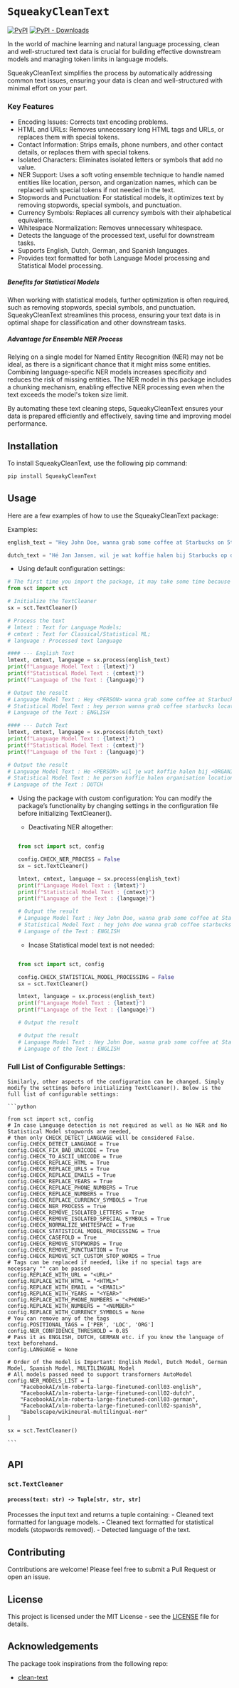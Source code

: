 # `SqueakyCleanText` 

[![PyPI](https://img.shields.io/pypi/v/squeakycleantext.svg)](https://pypi.org/project/squeakycleantext/) [![PyPI - Downloads](https://img.shields.io/pypi/dm/squeakycleantext)](https://pypistats.org/packages/squeakycleantext)

In the world of machine learning and natural language processing, clean and well-structured text data is crucial for building effective downstream models and managing token limits in language models. 

SqueakyCleanText simplifies the process by automatically addressing common text issues, ensuring your data is clean and well-structured with minimal effort on your part.

### Key Features
- Encoding Issues: Corrects text encoding problems.
- HTML and URLs: Removes unnecessary long HTML tags and URLs, or replaces them with special tokens.
- Contact Information: Strips emails, phone numbers, and other contact details, or replaces them with special tokens.
- Isolated Characters: Eliminates isolated letters or symbols that add no value.
- NER Support: Uses a soft voting ensemble technique to handle named entities like location, person, and organization names, which can be replaced with special tokens if not needed in the text.
- Stopwords and Punctuation: For statistical models, it optimizes text by removing stopwords, special symbols, and punctuation.
- Currency Symbols: Replaces all currency symbols with their alphabetical equivalents.
- Whitespace Normalization: Removes unnecessary whitespace.
- Detects the language of the processed text, useful for downstream tasks.
- Supports English, Dutch, German, and Spanish languages.
- Provides text formatted for both Language Model processing and Statistical Model processing.

##### Benefits for Statistical Models
When working with statistical models, further optimization is often required, such as removing stopwords, special symbols, and punctuation. 
SqueakyCleanText streamlines this process, ensuring your text data is in optimal shape for classification and other downstream tasks.

##### Advantage for Ensemble NER Process
Relying on a single model for Named Entity Recognition (NER) may not be ideal, as there is a significant chance that it might miss some entities. Combining language-specific NER models increases specificity and reduces the risk of missing entities. 
The NER model in this package includes a chunking mechanism, enabling effective NER processing even when the text exceeds the model's token size limit.

By automating these text cleaning steps, SqueakyCleanText ensures your data is prepared efficiently and effectively, saving time and improving model performance.

## Installation

To install SqueakyCleanText, use the following pip command:

```sh
pip install SqueakyCleanText
```

## Usage

Here are a few examples of how to use the SqueakyCleanText package:

Examples:
```python
english_text = "Hey John Doe, wanna grab some coffee at Starbucks on 5th Avenue? I'm feeling a bit tired after last night's party at Jane's place. BTW, I can't make it to the meeting at 10:00 AM. LOL! Call me at +1-555-123-4567 or email me at john.doe@example.com. Check out this cool website: https://www.example.com."

dutch_text = "Hé Jan Jansen, wil je wat koffie halen bij Starbucks op de 5e Avenue? Ik voel me een beetje moe na het feest van gisteravond bij Annes huis. Btw, ik kan niet naar de vergadering om 10:00 uur. LOL! Bel me op +31-6-1234-5678 of mail me op jan.jansen@voorbeeld.com. Kijk eens naar deze coole website: https://www.voorbeeld.com."
```

- Using default configuration settings:

```python
# The first time you import the package, it may take some time because it will downloading the NER models. Please be patient.
from sct import sct

# Initialize the TextCleaner
sx = sct.TextCleaner()

# Process the text
# lmtext : Text for Language Models;
# cmtext : Text for Classical/Statistical ML;
# language : Processed text language

#### --- English Text
lmtext, cmtext, language = sx.process(english_text)
print(f"Language Model Text : {lmtext}")
print(f"Statistical Model Text : {cmtext}")
print(f"Language of the Text : {language}")

# Output the result
# Language Model Text : Hey <PERSON> wanna grab some coffee at Starbucks on <LOCATION> I'm feeling a bit tired after last night's party at <PERSON>'s place. BTW, can't make it to the meeting at <NUMBER><NUMBER> AM. LOL! Call me at <PHONE> or email me at <EMAIL> Check out this cool website: <URL>
# Statistical Model Text : hey person wanna grab coffee starbucks location im feeling bit tired last nights party persons place btw cant make meeting numbernumber am lol call phone email email check cool website url
# Language of the Text : ENGLISH

#### --- Dutch Text
lmtext, cmtext, language = sx.process(dutch_text)
print(f"Language Model Text : {lmtext}")
print(f"Statistical Model Text : {cmtext}")
print(f"Language of the Text : {language}")

# Output the result
# Language Model Text : He <PERSON> wil je wat koffie halen bij <ORGANISATION> op de <LOCATION> Ik voel me een beetje moe na het feest van gisteravond bij Annes huis. Btw, ik kan niet naar de vergadering om <NUMBER><NUMBER> uur. LOL! Bel me op <NUMBER><NUMBER><PHONE> of mail me op <EMAIL> Kijk eens naar deze coole website: <URL>
# Statistical Model Text : he person koffie halen organisation location voel beetje moe feest gisteravond annes huis btw vergadering numbernumber uur lol bel numbernumberphone mail email kijk coole website url
# Language of the Text : DUTCH
```

- Using the package with custom configuration:
You can modify the package’s functionality by changing settings in the configuration file before initializing TextCleaner().

    - Deactivating NER altogether:

    ```python

    from sct import sct, config

    config.CHECK_NER_PROCESS = False
    sx = sct.TextCleaner()

    lmtext, cmtext, language = sx.process(english_text)
    print(f"Language Model Text : {lmtext}")
    print(f"Statistical Model Text : {cmtext}")
    print(f"Language of the Text : {language}")

    # Output the result
    # Language Model Text : Hey John Doe, wanna grab some coffee at Starbucks on 5th Avenue? I'm feeling a bit tired after last night's party at Jane's place. BTW, can't make it to the meeting at <NUMBER><NUMBER> AM. LOL! Call me at <PHONE> or email me at <EMAIL> Check out this cool website: <URL>
    # Statistical Model Text : hey john doe wanna grab coffee starbucks 5th avenue im feeling bit tired last nights party janes place btw cant make meeting numbernumber am lol call phone email email check cool website url
    # Language of the Text : ENGLISH
    ```

    - Incase Statistical model text is not needed:

    ```python

    from sct import sct, config

    config.CHECK_STATISTICAL_MODEL_PROCESSING = False
    sx = sct.TextCleaner()

    lmtext, language = sx.process(english_text)
    print(f"Language Model Text : {lmtext}")
    print(f"Language of the Text : {language}")

    # Output the result

    # Output the result
    # Language Model Text : Hey John Doe, wanna grab some coffee at Starbucks on 5th Avenue? I'm feeling a bit tired after last night's party at Jane's place. BTW, can't make it to the meeting at <NUMBER><NUMBER> AM. LOL! Call me at <PHONE> or email me at <EMAIL> Check out this cool website: <URL>
    # Language of the Text : ENGLISH
    ```
### Full List of Configurable Settings:

    Similarly, other aspects of the configuration can be changed. Simply modify the settings before initializing TextCleaner(). Below is the full list of configurable settings:

    ```python

    from sct import sct, config
    # In case Language detection is not required as well as No NER and No Statistical Model stopwords are needed,
    # then only CHECK_DETECT_LANGUAGE will be considered False.
    config.CHECK_DETECT_LANGUAGE = True
    config.CHECK_FIX_BAD_UNICODE = True
    config.CHECK_TO_ASCII_UNICODE = True
    config.CHECK_REPLACE_HTML = True
    config.CHECK_REPLACE_URLS = True
    config.CHECK_REPLACE_EMAILS = True
    config.CHECK_REPLACE_YEARS = True
    config.CHECK_REPLACE_PHONE_NUMBERS = True
    config.CHECK_REPLACE_NUMBERS = True
    config.CHECK_REPLACE_CURRENCY_SYMBOLS = True
    config.CHECK_NER_PROCESS = True
    config.CHECK_REMOVE_ISOLATED_LETTERS = True
    config.CHECK_REMOVE_ISOLATED_SPECIAL_SYMBOLS = True
    config.CHECK_NORMALIZE_WHITESPACE = True
    config.CHECK_STATISTICAL_MODEL_PROCESSING = True
    config.CHECK_CASEFOLD = True
    config.CHECK_REMOVE_STOPWORDS = True
    config.CHECK_REMOVE_PUNCTUATION = True
    config.CHECK_REMOVE_SCT_CUSTOM_STOP_WORDS = True
    # Tags can be replaced if needed, like if no special tags are necessary "" can be passed
    config.REPLACE_WITH_URL = "<URL>"
    config.REPLACE_WITH_HTML = "<HTML>"
    config.REPLACE_WITH_EMAIL = "<EMAIL>"
    config.REPLACE_WITH_YEARS = "<YEAR>"
    config.REPLACE_WITH_PHONE_NUMBERS = "<PHONE>"
    config.REPLACE_WITH_NUMBERS = "<NUMBER>"
    config.REPLACE_WITH_CURRENCY_SYMBOLS = None
    # You can remove any of the tags
    config.POSITIONAL_TAGS = ['PER', 'LOC', 'ORG']
    config.NER_CONFIDENCE_THRESHOLD = 0.85
    # Pass it as ENGLISH, DUTCH, GERMAN etc. if you know the language of text beforehand.
    config.LANGUAGE = None

    # Order of the model is Important: English Model, Dutch Model, German Model, Spanish Model, MULTILINGUAL Model
    # All models passed need to support transformers AutoModel
    config.NER_MODELS_LIST = [
        "FacebookAI/xlm-roberta-large-finetuned-conll03-english",
        "FacebookAI/xlm-roberta-large-finetuned-conll02-dutch",
        "FacebookAI/xlm-roberta-large-finetuned-conll03-german",
        "FacebookAI/xlm-roberta-large-finetuned-conll02-spanish",
        "Babelscape/wikineural-multilingual-ner"
    ]
    
    sx = sct.TextCleaner()

    ```


## API

### `sct.TextCleaner`

#### `process(text: str) -> Tuple[str, str, str]`

Processes the input text and returns a tuple containing:
    - Cleaned text formatted for language models.
    - Cleaned text formatted for statistical models (stopwords removed).
    - Detected language of the text.

## Contributing

Contributions are welcome! Please feel free to submit a Pull Request or open an issue.

## License

This project is licensed under the MIT License - see the [LICENSE](LICENSE) file for details.

## Acknowledgements

The package took inspirations from the following repo:

- [clean-text](https://github.com/jfilter/clean-text)